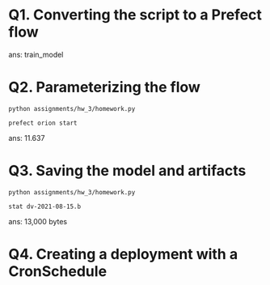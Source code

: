 # Q1. Converting the script to a Prefect flow
ans: train_model
# Q2. Parameterizing the flow
```
python assignments/hw_3/homework.py
```
```
prefect orion start
```
ans: 11.637
# Q3. Saving the model and artifacts
```
python assignments/hw_3/homework.py
```
```
stat dv-2021-08-15.b 
```
ans: 13,000 bytes
# Q4. Creating a deployment with a CronSchedule

